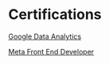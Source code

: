 # Certifications

[Google Data Analytics](https://github.com/IbrahimFakhir/Certifications/blob/7bdd8a6428676b3c6d92872632d08972ed10abd4/certifications/Google-Data-Analytics-Certificate.pdf)

[Meta Front End Developer](https://github.com/IbrahimFakhir/Certifications/blob/8feca6e2b6600992a4e502a0e67becd9db71f2a9/certifications/Meta-Front-End-Developer-Certificate.pdf)
